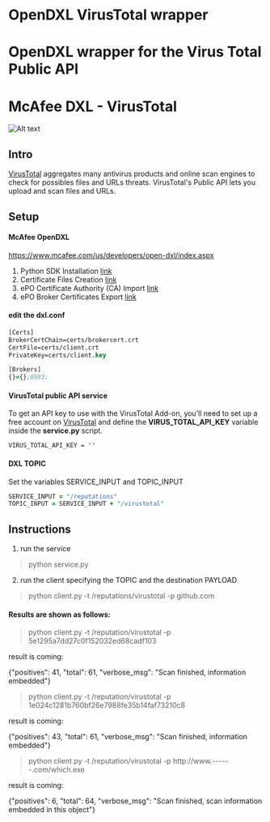 # OpenDXL VirusTotal wrapper 
# OpenDXL wrapper for the Virus Total Public API

# McAfee DXL - VirusTotal

![Alt text](https://cloud.githubusercontent.com/assets/24607076/24403798/665814c0-13b6-11e7-8e41-57137cd27ffd.png "Structure")

## Intro
[VirusTotal](https://www.virustotal.com) aggregates many antivirus products and online scan engines to check for possibles files and URLs threats.
VirusTotal's Public API lets you upload and scan files and URLs.
## Setup

#### McAfee OpenDXL

https://www.mcafee.com/us/developers/open-dxl/index.aspx

1. Python SDK Installation [link](https://opendxl.github.io/opendxl-client-python/pydoc/installation.html)
2. Certificate Files Creation [link](https://opendxl.github.io/opendxl-client-python/pydoc/certcreation.html)
3. ePO Certificate Authority (CA) Import [link](https://opendxl.github.io/opendxl-client-python/pydoc/epocaimport.html)
4. ePO Broker Certificates Export  [link](https://opendxl.github.io/opendxl-client-python/pydoc/epobrokercertsexport.html)

#### edit the dxl.conf
```clj
[Certs]
BrokerCertChain=certs/brokercert.crt
CertFile=certs/client.crt
PrivateKey=certs/client.key

[Brokers]
{}={};8883;
```
#### VirusTotal public API service

To get an API key to use with the VirusTotal Add-on, you’ll need to set up a free account on [VirusTotal](https://www.virustotal.com) and define the **VIRUS_TOTAL_API_KEY** variable inside the **service.py** script.

```
VIRUS_TOTAL_API_KEY = ''
```
#### DXL TOPIC
Set the variables SERVICE_INPUT and TOPIC_INPUT
```clj
SERVICE_INPUT = "/reputations"
TOPIC_INPUT = SERVICE_INPUT + "/virustotal"
```
  
## Instructions
 
1.  run the service
 
>python service.py


2.  run the client specifying the TOPIC and the destination PAYLOAD

>python client.py -t /reputations/virustotal -p github.com

#### Results are shown as follows:

>python client.py -t /reputation/virustotal -p 5e1295a7dd27c0f152032ed68cadf103

result is coming:

{"positives": 41, "total": 61, "verbose_msg": "Scan finished, information embedded"}

>python client.py -t /reputation/virustotal -p 1e024c1281b760bf26e7988fe35b14faf73210c8

result is coming:

{"positives": 43, "total": 61, "verbose_msg": "Scan finished, information embedded"}

>python client.py -t /reputation/virustotal -p http://www.------.com/which.exe

result is coming:

{"positives": 6, "total": 64, "verbose_msg": "Scan finished, scan information embedded in this object"}


